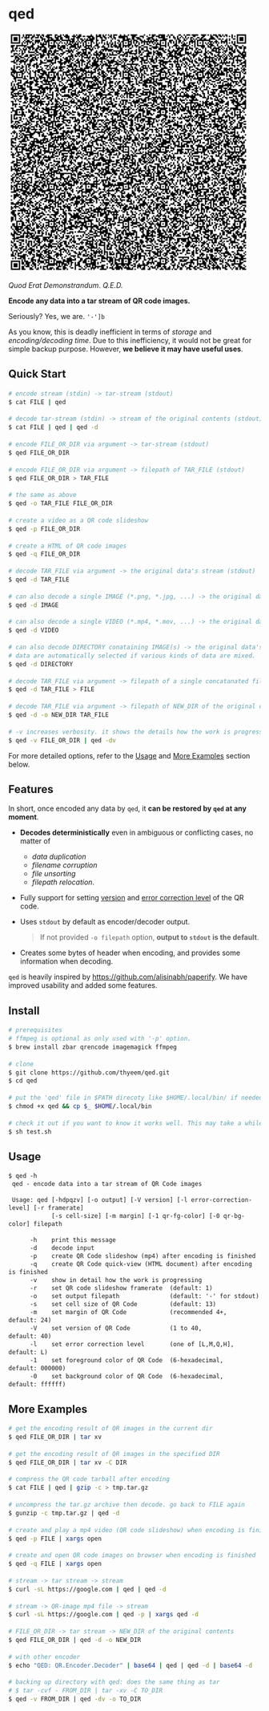 # qed

<img src="data/slideshow.gif" width="480" />

_Quod Erat Demonstrandum_. _Q.E.D._

__Encode any data into a tar stream of QR code images.__

Seriously? Yes, we are. `'-']b`

As you know, this is deadly inefficient in terms of _storage_ and _encoding/decoding time_. Due to this inefficiency, it would not be great for simple backup purpose. However, __we believe it may have useful uses__.

## Quick Start
```bash
# encode stream (stdin) -> tar-stream (stdout)
$ cat FILE | qed

# decode tar-stream (stdin) -> stream of the original contents (stdout)
$ cat FILE | qed | qed -d

# encode FILE_OR_DIR via argument -> tar-stream (stdout)
$ qed FILE_OR_DIR

# encode FILE_OR_DIR via argument -> filepath of TAR_FILE (stdout)
$ qed FILE_OR_DIR > TAR_FILE

# the same as above
$ qed -o TAR_FILE FILE_OR_DIR

# create a video as a QR code slideshow
$ qed -p FILE_OR_DIR

# create a HTML of QR code images
$ qed -q FILE_OR_DIR

# decode TAR_FILE via argument -> the original data's stream (stdout)
$ qed -d TAR_FILE

# can also decode a single IMAGE (*.png, *.jpg, ...) -> the original data's stream (stdout)
$ qed -d IMAGE

# can also decode a single VIDEO (*.mp4, *.mov, ...) -> the original data's stream (stdout)
$ qed -d VIDEO

# can also decode DIRECTORY conataining IMAGE(s) -> the original data's stream (stdout)
# data are automatically selected if various kinds of data are mixed.
$ qed -d DIRECTORY

# decode TAR_FILE via argument -> filepath of a single concatanated file (stdout)
$ qed -d TAR_FILE > FILE

# decode TAR_FILE via argument -> filepath of NEW_DIR of the original contents (stdout)
$ qed -d -o NEW_DIR TAR_FILE

# -v increases verbosity. it shows the details how the work is progressing.
$ qed -v FILE_OR_DIR | qed -dv
```
For more detailed options, refer to the [Usage](https://github.com/thyeem/qed#usage) and [More Examples](https://github.com/thyeem/qed#more-examples) section below.


## Features
In short, once encoded any data by `qed`, it __can be restored by `qed` at any moment__.

- __Decodes deterministically__ even in ambiguous or conflicting cases, no matter of
   * _data duplication_
   * _filename corruption_
   * _file unsorting_
   * _filepath relocation_.

- Fully support for setting [version](https://en.wikipedia.org/wiki/QR_code#Storage) and [error correction level](https://en.wikipedia.org/wiki/QR_code#Error_correction) of the QR code.

- Uses `stdout` by default as encoder/decoder output.
  > If not provided `-o filepath` option, __output to `stdout` is the default__.

- Creates some bytes of header when encoding, and provides some information when decoding.


`qed` is heavily inspired by https://github.com/alisinabh/paperify.
We have improved usability and added some features.


## Install
```bash
# prerequisites
# ffmpeg is optional as only used with '-p' option.
$ brew install zbar qrencode imagemagick ffmpeg

# clone
$ git clone https://github.com/thyeem/qed.git
$ cd qed

# put the 'qed' file in $PATH direcoty like $HOME/.local/bin/ if needed
$ chmod +x qed && cp $_ $HOME/.local/bin

# check it out if you want to know it works well. This may take a while.
$ sh test.sh
```

## Usage
```qed
$ qed -h
 qed - encode data into a tar stream of QR Code images

 Usage: qed [-hdpqzv] [-o output] [-V version] [-l error-correction-level] [-r framerate]
            [-s cell-size] [-m margin] [-1 qr-fg-color] [-0 qr-bg-color] filepath

      -h    print this message
      -d    decode input
      -p    create QR Code slideshow (mp4) after encoding is finished
      -q    create QR Code quick-view (HTML document) after encoding is finished
      -v    show in detail how the work is progressing
      -r    set QR code slideshow framerate  (default: 1)
      -o    set output filepath              (default: '-' for stdout)
      -s    set cell size of QR Code         (default: 13)
      -m    set margin of QR Code            (recommended 4+,   default: 24)
      -V    set version of QR Code           (1 to 40,          default: 40)
      -l    set error correction level       (one of [L,M,Q,H], default: L)
      -1    set foreground color of QR Code  (6-hexadecimal,    default: 000000)
      -0    set background color of QR Code  (6-hexadecimal,    default: ffffff)
```


## More Examples
```bash
# get the encoding result of QR images in the current dir
$ qed FILE_OR_DIR | tar xv

# get the encoding result of QR images in the specified DIR
$ qed FILE_OR_DIR | tar xv -C DIR

# compress the QR code tarball after encoding
$ cat FILE | qed | gzip -c > tmp.tar.gz

# uncompress the tar.gz archive then decode. go back to FILE again
$ gunzip -c tmp.tar.gz | qed -d

# create and play a mp4 video (QR code slideshow) when encoding is finished
$ qed -p FILE | xargs open

# create and open QR code images on browser when encoding is finished
$ qed -q FILE | xargs open

# stream -> tar stream -> stream
$ curl -sL https://google.com | qed | qed -d

# stream -> QR-image mp4 file -> stream
$ curl -sL https://google.com | qed -p | xargs qed -d

# FILE_OR_DIR -> tar stream -> NEW_DIR of the original contents
$ qed FILE_OR_DIR | qed -d -o NEW_DIR

# with other encoder
$ echo "QED: QR.Encoder.Decoder" | base64 | qed | qed -d | base64 -d

# backing up directory with qed: does the same thing as tar
# $ tar -cvf - FROM_DIR | tar -xv -C TO_DIR
$ qed -v FROM_DIR | qed -dv -o TO_DIR
```
